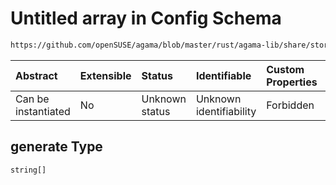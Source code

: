 # Untitled array in Config Schema

```txt
https://github.com/openSUSE/agama/blob/master/rust/agama-lib/share/storage.schema.json#/$defs/simplePhysicalVolumesGenerator/properties/generate
```



| Abstract            | Extensible | Status         | Identifiable            | Custom Properties | Additional Properties | Access Restrictions | Defined In                                                          |
| :------------------ | :--------- | :------------- | :---------------------- | :---------------- | :-------------------- | :------------------ | :------------------------------------------------------------------ |
| Can be instantiated | No         | Unknown status | Unknown identifiability | Forbidden         | Allowed               | none                | [storage.schema.json\*](storage.schema.json "open original schema") |

## generate Type

`string[]`
